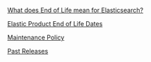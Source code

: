 [What does End of Life mean for Elasticsearch?](https://support.elastic.co/customers/s/article/ka061000000TPnf)


[Elastic Product End of Life Dates](https://www.elastic.co/support/eol)

[Maintenance Policy](https://www.elastic.co/support/eol)

[Past Releases](https://www.elastic.co/downloads/past-releases)
